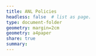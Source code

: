 ```yaml
---
title: ANL Policies
headless: false  # list as page.
type: document-folder
geometry: margin=2cm
geometry: a4paper
share: true
summary:
---
```


